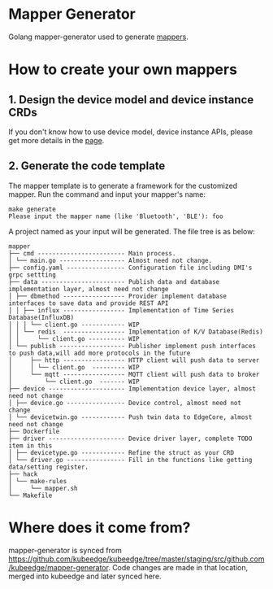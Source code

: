 # Mapper Generator
Golang mapper-generator used to generate [mappers](https://github.com/kubeedge/mappers-go).

# How to create your own mappers

## 1. Design the device model and device instance CRDs
If you don't know how to use device model, device instance APIs, please get more details in the [page](https://kubeedge.io/docs/developer/device_crd/).

## 2. Generate the code template
The mapper template is to generate a framework for the customized mapper. Run the command and input your mapper's name:
```shell
make generate
Please input the mapper name (like 'Bluetooth', 'BLE'): foo
```
A project named as your input will be generated. The file tree is as below:
```
mapper
├── cmd ------------------------ Main process.
│ └── main.go ------------------ Almost need not change.
├── config.yaml ---------------- Configuration file including DMI's grpc settting
├── data ----------------------- Publish data and database implementation layer, almost need not change
│ ├── dbmethod ----------------- Provider implement database interfaces to save data and provide REST API
│ │ ├── influx ----------------- Implementation of Time Series Database(InfluxDB)
│ │ │ └── client.go ------------ WIP
│ │ └── redis  ----------------- Implementation of K/V Database(Redis)
│ │     └── client.go ---------- WIP
│ └── publish ------------------ Publisher implement push interfaces to push data,will add more protocols in the future
│     ├── http ----------------- HTTP client will push data to server
│     │ └── client.go  --------- WIP
│     └── mqtt ----------------- MQTT client will push data to broker
│         └── client.go  ------- WIP
├── device --------------------- Implementation device layer, almost need not change
│ ├── device.go ---------------- Device control, almost need not change
│ └── devicetwin.go ------------ Push twin data to EdgeCore, almost need not change
├── Dockerfile
├── driver --------------------- Device driver layer, complete TODO item in this 
│ ├── devicetype.go ------------ Refine the struct as your CRD
│ └── driver.go ---------------- Fill in the functions like getting data/setting register.
├── hack
│ └── make-rules
│     └── mapper.sh
└── Makefile
```

# Where does it come from?
mapper-generator is synced from https://github.com/kubeedge/kubeedge/tree/master/staging/src/github.com/kubeedge/mapper-generator. Code changes are made in that location, merged into kubeedge and later synced here.
